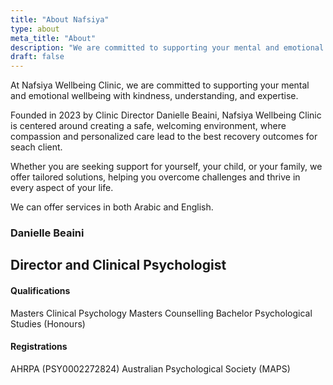 ```yaml
---
title: "About Nafsiya"
type: about
meta_title: "About"
description: "We are committed to supporting your mental and emotional wellbeing"
draft: false
---
```


At Nafsiya Wellbeing Clinic, we are committed to supporting your mental and emotional wellbeing with kindness, understanding, and expertise.

Founded in 2023 by Clinic Director Danielle Beaini, Nafsiya Wellbeing Clinic is centered around creating a safe, welcoming environment, where compassion and personalized care lead to the best recovery outcomes for seach client.

Whether you are seeking support for yourself, your child, or your family, we offer tailored solutions, helping you overcome challenges and thrive in every aspect of your life.

We can offer services in both Arabic and English.

### Danielle Beaini 
## Director and Clinical Psychologist

#### Qualifications
Masters Clinical Psychology
Masters Counselling
Bachelor Psychological Studies (Honours)
#### Registrations
AHRPA (PSY0002272824)
Australian Psychological Society (MAPS)